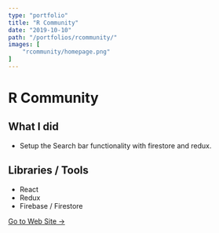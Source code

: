 ```yaml
---
type: "portfolio"
title: "R Community"
date: "2019-10-10"
path: "/portfolios/rcommunity/"
images: [
    "rcommunity/homepage.png"
]
---
```


# R Community

## What I did
- Setup the Search bar functionality with firestore and redux.

## Libraries / Tools
- React
- Redux
- Firebase / Firestore


[Go to Web Site →](https://r.commmunity)
